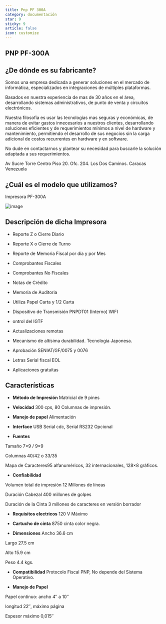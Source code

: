 ```yaml
---
title: Pnp PF 300A 
category: documentación
star: 9
sticky: 9
article: false
icon: customize
---
```



**PNP PF-300A**
--

**¿De dónde es su fabricante?**
-

Somos una empresa dedicada a generar soluciones en el mercado de informática, especializados en integraciones de múltiples plataformas.

Basados en nuestra experiencia de mas de 30 años en el área, desarrollando sistemas administrativos, de punto de venta y circuitos electrónicos.

Nuestra filosofía es usar las tecnologías mas seguras y económicas, de manera de evitar gastos innecesarios a nuestros clientes, desarrollando soluciones eficientes y de requerimientos mínimos a nivel de hardware y mantenimiento, permitiendo el desarrollo de sus negocios sin la carga adicional de costos recurrentes en hardware y en software.

No dude en contactarnos y plantear su necesidad para  buscarle la solución adaptada a sus requerimientos.

Av Sucre Torre Centro Piso 20. Ofc. 204. Los Dos Caminos. Caracas Venezuela



**¿Cuál es el modelo que utilizamos?**
-
Impresora PF-300A 

![image](https://github.com/Soporte-FuncionalERP/docs/assets/168581711/9099cc7f-45ee-4b08-9d36-28a96bb81783)

**Descripción de dicha Impresora**
 -

- Reporte Z o Cierre Diario
 
- Reporte X o Cierre de Turno

- Reporte de Memoria Fiscal por día y por Mes

- Comprobantes Fiscales

- Comprobantes No Fiscales

- Notas de Crédito

- Memoria de Auditoria

- Utiliza Papel Carta y 1/2 Carta

- Dispositivo de Transmisión PNPDT01 (Interno) WIFI

- ontrol del IGTF

- Actualizaciones remotas

- Mecanismo de altísima durabilidad. Tecnología Japonesa.

- Aprobación SENIAT/GF/0075 y 0076

- Letras Serial fiscal EOL

- Aplicaciones gratuitas

**Características**
-

- **Método de Impresión** 	  Matricial de 9 pines

- **Velocidad**		  300 cps, 80 Columnas de impresión.

- **Manejo de papel**	   Alimentación	

- **Interface**		 USB Serial cdc, Serial RS232 Opcional

- **Fuentes**	

Tamaño	7×9 / 9×9
           
Columnas	40/42 o 33/35
            
Mapa de Caracteres95 alfanuméricos, 32 internacionales, 128×8 gráficos.
            
- **Confiabilidad**

Volumen total de impresión	12 Millones de líneas

Duración Cabezal	400 millones de golpes

Duración de la Cinta	3 millones de caracteres en versión borrador
                  
- **Requisitos electricos** 		  120 V Máximo

- **Cartucho de cinta**		   8750 cinta color negra.

- **Dimensiones**     	Ancho	36.6 cm

Largo	27.5 cm

Alto	15.9 cm

Peso	4.4 kgs.

- **Compatibilidad**		   Protocolo Fiscal PNP, No depende del Sistema Operativo.

- **Manejo de Papel**		

Papel continuo:	ancho 4″ a 10″

longitud 22″, máximo página

Espesor máximo 0,015″
